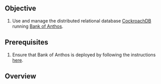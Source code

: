 ## Objective

1. Use and manage the distributed relational database [CockroachDB](https://www.cockroachlabs.com) running [Bank of Anthos](https://github.com/GoogleCloudPlatform/bank-of-anthos).

## Prerequisites

1. Ensure that Bank of Anthos is deployed by following the instructions [here](/platform_admins/docs/multicluster-cd-bank-of-anthos.md).

## Overview

